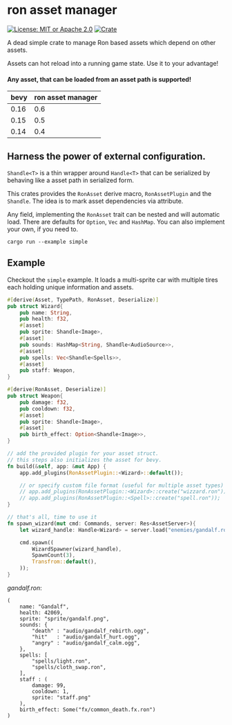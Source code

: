 # ron asset manager

[![License: MIT or Apache 2.0](https://img.shields.io/badge/License-MIT%20or%20Apache2-blue.svg)](./LICENSE)
[![Crate](https://img.shields.io/crates/v/bevy_enoki.svg)](https://crates.io/crates/ron_asset_manager)

A dead simple crate to manage Ron based assets which depend
on other assets.

Assets can hot reload into a running game state. Use it to your
advantage!

#### **Any asset, that can be loaded from an asset path is supported!**

| bevy | ron asset manager |
| :--- | :---------------- |
| 0.16 | 0.6               |
| 0.15 | 0.5               |
| 0.14 | 0.4               |

## Harness the power of external configuration.

`Shandle<T>` is a thin wrapper around `Handle<T>` that can be serialized by
behaving like a asset path in serialized form.

This crates provides the `RonAsset` derive macro, `RonAssetPlugin` and the `Shandle`.
The idea is to mark asset dependencies via attribute.

Any field, implementing the `RonAsset` trait can be nested and will automatic load.
There are defaults for `Option`, `Vec` and `HashMap`. You can also implement your own, if you need to.

`cargo run --example simple`

## Example

Checkout the `simple` example. It loads a multi-sprite car with multiple tires each holding unique information
and assets.

```rust
#[derive(Asset, TypePath, RonAsset, Deserialize)]
pub struct Wizard{
    pub name: String,
    pub health: f32,
    #[asset]
    pub sprite: Shandle<Image>,
    #[asset]
    pub sounds: HashMap<String, Shandle<AudioSource>>,
    #[asset]
    pub spells: Vec<Shandle<Spells>>,
    #[asset]
    pub staff: Weapon,
}

#[derive(RonAsset, Deserialize)]
pub struct Weapon{
    pub damage: f32,
    pub cooldown: f32,
    #[asset]
    pub sprite: Shandle<Image>,
    #[asset]
    pub birth_effect: Option<Shandle<Image>>,
}

// add the provided plugin for your asset struct.
// this steps also initializes the asset for bevy.
fn build(&self, app: &mut App) {
    app.add_plugins(RonAssetPlugin::<Wizard>::default());

    // or specify custom file format (useful for multiple asset types)
    // app.add_plugins(RonAssetPlugin::<Wizard>::create("wizzard.ron"));
    // app.add_plugins(RonAssetPlugin::<Spell>::create("spell.ron"));
}

// that's all, time to use it
fn spawn_wizard(mut cmd: Commands, server: Res<AssetServer>){
    let wizard_handle: Handle<Wizard> = server.load("enemies/gandalf.ron");

    cmd.spawn((
        WizardSpawner(wizard_handle),
        SpawnCount(3),
        Transfrom::default(),
    ));
}

```

_gandalf.ron_:

```ron
(
    name: "Gandalf",
    health: 42069,
    sprite: "sprite/gandalf.png",
    sounds: {
        "death" : "audio/gandalf_rebirth.ogg",
        "hit"   : "audio/gandalf_hurt.ogg",
        "angry" : "audio/gandalf_calm.ogg",
    },
    spells: [
        "spells/light.ron",
        "spells/cloth_swap.ron",
    ],
    staff : (
        damage: 99,
        cooldown: 1,
        sprite: "staff.png"
    ),
    birth_effect: Some("fx/common_death.fx.ron")
)
```
